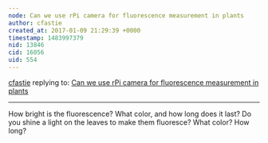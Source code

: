 ```yaml
---
node: Can we use rPi camera for fluorescence measurement in plants
author: cfastie
created_at: 2017-01-09 21:29:39 +0000
timestamp: 1483997379
nid: 13846
cid: 16056
uid: 554
---
```




[cfastie](../profile/cfastie) replying to: [Can we use rPi camera for fluorescence measurement in plants](../notes/yusufm/01-09-2017/can-we-use-rpi-camera-for-fluorescence-measurement-in-plants)

----
How bright is the fluorescence? What color, and how long does it last? Do you shine a light on the leaves to make them fluoresce? What color? How long? 